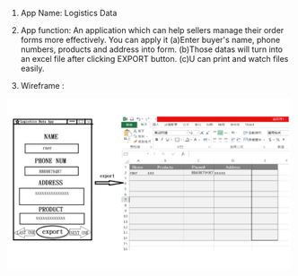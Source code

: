 1. App Name:
Logistics Data

2. App function:
An application which can help sellers manage their order forms more effectively. 
You can apply it 
(a)Enter buyer's name, phone numbers, products and address into form.
(b)Those datas will turn into an excel file after clicking EXPORT button.
(c)U can print and watch files easily.

3. Wireframe :

![avatar](https://github.com/raertsai/the_last_project/blob/master/wireframe_1.png)
